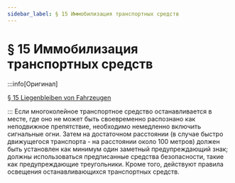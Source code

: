 ```yaml
---
sidebar_label: § 15 Иммобилизация транспортных средств
---
```


# § 15 Иммобилизация транспортных средств

:::info[Оригинал]

[§ 15 Liegenbleiben von Fahrzeugen](https://www.gesetze-im-internet.de/stvo_2013/__15.html)

:::
Если многоколейное транспортное средство останавливается в месте, где оно не может быть
своевременно распознано как неподвижное препятствие, необходимо немедленно включить сигнальные
огни. Затем на достаточном расстоянии (в случае быстро движущегося транспорта - на расстоянии
около 100 метров) должен быть установлен как минимум один заметный предупреждающий знак;
должны использоваться предписанные средства безопасности, такие как предупреждающие
треугольники. Кроме того, действуют правила освещения останавливающихся транспортных средств.
